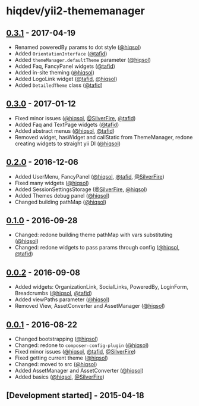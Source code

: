 # hiqdev/yii2-thememanager

## [0.3.1] - 2017-04-19

- Renamed poweredBy params to dot style ([@hiqsol])
- Added `OrientationInterface` ([@tafid])
- Added `themeManager.defaultTheme` parameter ([@hiqsol])
- Added Faq, FancyPanel widgets ([@tafid])
- Added in-site theming ([@hiqsol])
- Added LogoLink widget ([@tafid], [@hiqsol])
- Added `DetailedTheme` class ([@tafid])

## [0.3.0] - 2017-01-12

- Fixed minor issues ([@hiqsol], [@SilverFire], [@tafid])
- Added Faq and TextPage widgets ([@tafid])
- Added abstract menus ([@hiqsol], [@tafid])
- Removed widget, hasWidget and callStatic from ThemeManager, redone creating widgets to straight yii DI ([@hiqsol])

## [0.2.0] - 2016-12-06

- Added UserMenu, FancyPanel ([@hiqsol], [@tafid], [@SilverFire])
- Fixed many widgets ([@hiqsol])
- Added SessionSettingsStorage ([@SilverFire], [@hiqsol])
- Added Themes debug panel ([@hiqsol])
- Changed building pathMap ([@hiqsol])

## [0.1.0] - 2016-09-28

- Changed: redone building theme pathMap with vars substituting ([@hiqsol])
- Changed: redone widgets to pass params through config ([@hiqsol], [@tafid])

## [0.0.2] - 2016-09-08

- Added widgets: OrganizationLink, SocialLinks, PoweredBy, LoginForm, Breadcrumbs ([@hiqsol], [@tafid])
- Added viewPaths parameter ([@hiqsol])
- Removed View, AssetConverter and AssetManager ([@hiqsol])

## [0.0.1] - 2016-08-22

- Changed bootstrapping ([@hiqsol])
- Changed: redone to `composer-config-plugin` ([@hiqsol])
- Fixed minor issues ([@hiqsol], [@tafid], [@SilverFire])
- Fixed getting current theme ([@hiqsol])
- Changed: moved to src ([@hiqsol])
- Added AssetManager and AssetConverter ([@hiqsol])
- Added basics ([@hiqsol], [@SilverFire])

## [Development started] - 2015-04-18

[@hiqsol]: https://github.com/hiqsol
[sol@hiqdev.com]: https://github.com/hiqsol
[@SilverFire]: https://github.com/SilverFire
[d.naumenko.a@gmail.com]: https://github.com/SilverFire
[@tafid]: https://github.com/tafid
[andreyklochok@gmail.com]: https://github.com/tafid
[@BladeRoot]: https://github.com/BladeRoot
[bladeroot@gmail.com]: https://github.com/BladeRoot
[Under development]: https://github.com/hiqdev/yii2-thememanager/compare/0.3.0...HEAD
[0.2.0]: https://github.com/hiqdev/yii2-thememanager/compare/0.1.0...0.2.0
[0.1.0]: https://github.com/hiqdev/yii2-thememanager/compare/0.0.2...0.1.0
[0.0.2]: https://github.com/hiqdev/yii2-thememanager/compare/0.0.1...0.0.2
[0.0.1]: https://github.com/hiqdev/yii2-thememanager/releases/tag/0.0.1
[0.3.0]: https://github.com/hiqdev/yii2-thememanager/compare/0.2.0...0.3.0
[0.3.1]: https://github.com/hiqdev/yii2-thememanager/compare/0.3.0...0.3.1
